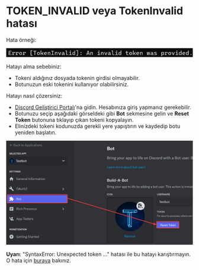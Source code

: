 # TOKEN_INVALID veya TokenInvalid hatası

Hata örneği:

![Örnek](./images/invalidToken.jpg)

Hatayı alma sebebiniz:

- Tokeni aldığınız dosyada tokenin girdisi olmayabilir.
- Botunuzun eski tokenini kullanıyor olabilirsiniz.

Hatayı nasıl çözersiniz:

- [Discord Geliştirici Portalı](https://discord.com/developers/applications)'na gidin. Hesabınıza giriş yapmanız gerekebilir.
- Botunuzu seçip aşağıdaki görseldeki gibi **Bot** sekmesine gelin ve **Reset Token** butonuna tıklayıp çıkan tokeni kopyalayın.
- Elinizdeki tokeni kodunuzda gerekli yere yapıştırın ve kaydedip botu yeniden başlatın.

![Tokeni Bulma](./images/resetToken.jpg)

**Uyarı**: "SyntaxError: Unexpected token ..." hatası ile bu hatayı karıştırmayın. O hata için [buraya](./unexpectedToken.md) bakınız.
